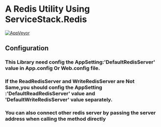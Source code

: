 # A Redis Utility Using ServiceStack.Redis
[![AppVeyor](https://ci.appveyor.com/api/projects/status/7b79ftxith3rqq2h?svg=true)](https://ci.appveyor.com/project/kinshines/servicestack-redis-utility/branch/master)
## Configuration
### This Library need config the AppSetting:'DefaultRedisServer' value in App.config Or Web.config file.
### If the ReadRedisServer and WriteRedisServer are Not Same,you should config the AppSetting :'DefaultReadRedisServer' value and 'DefaultWriteRedisServer' value separately.
### You can also connect other redis server by passing the server address when calling the method directly
